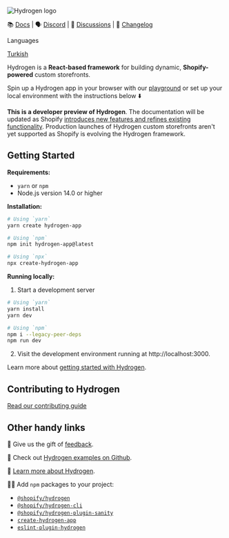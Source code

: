![Hydrogen logo](/docs/images/HydrogenLogo.png)

📚 [Docs](https://shopify.dev/custom-storefronts/hydrogen) | 🗣 [Discord](https://discord.gg/Hefq6w5c5d) | 💬 [Discussions](https://github.com/Shopify/hydrogen/discussions) | 📝 [Changelog](./packages/hydrogen/CHANGELOG.md)

Languages

[Turkish](./READMEtr.md)

Hydrogen is a **React-based framework** for building dynamic, **Shopify-powered** custom storefronts.

Spin up a Hydrogen app in your browser with our [playground](https://hydrogen.new/) or set up your local environment with the instructions below ⬇️

**This is a developer preview of Hydrogen**. The documentation will be updated as Shopify [introduces new features and refines existing functionality](https://github.com/Shopify/hydrogen/releases). Production launches of Hydrogen custom storefronts aren't yet supported as Shopify is evolving the Hydrogen framework.

## Getting Started

**Requirements:**

- `yarn` or `npm`
- Node.js version 14.0 or higher

**Installation:**

```bash
# Using `yarn`
yarn create hydrogen-app

# Using `npm`
npm init hydrogen-app@latest

# Using `npx`
npx create-hydrogen-app
```

**Running locally:**

1. Start a development server

```bash
# Using `yarn`
yarn install
yarn dev

# Using `npm`
npm i --legacy-peer-deps
npm run dev
```

2. Visit the development environment running at http://localhost:3000.

Learn more about [getting started with Hydrogen](https://shopify.dev/custom-storefronts/hydrogen/getting-started).

## Contributing to Hydrogen

[Read our contributing guide](./docs/contributing.md)

## Other handy links

🎁 Give us the gift of [feedback](https://www.surveymonkey.com/r/HydrogenFeedback).

📍 Check out [Hydrogen examples on Github](https://github.com/Shopify/hydrogen-examples).

🤩 [Learn more about Hydrogen](https://shopify.dev/hydrogen).

👷‍♀️ Add `npm` packages to your project:

- [`@shopify/hydrogen`](https://www.npmjs.com/package/@shopify/hydrogen)
- [`@shopify/hydrogen-cli`](https://www.npmjs.com/package/@shopify/hydrogen-cli)
- [`@shopify/hydrogen-plugin-sanity`](https://www.npmjs.com/package/@shopify/hydrogen-plugin-sanity)
- [`create-hydrogen-app`](https://www.npmjs.com/package/create-hydrogen-app)
- [`eslint-plugin-hydrogen`](https://www.npmjs.com/package/eslint-plugin-hydrogen)
